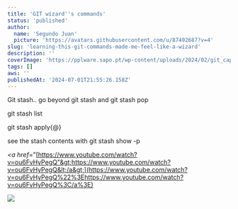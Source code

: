 ```yaml
---
title: 'GIT wizard''s commands'
status: 'published'
author:
  name: 'Segundo Juan'
  picture: 'https://avatars.githubusercontent.com/u/87492687?v=4'
slug: 'learning-this-git-commands-made-me-feel-like-a-wizard'
description: ''
coverImage: 'https://pplware.sapo.pt/wp-content/uploads/2024/02/git_capa.png'
tags: []
aws: ''
publishedAt: '2024-07-01T21:55:26.158Z'
---
```


Git stash.. go beyond git stash and git stash pop

git stash list

git stash apply{@}

see the stash contents with git stash show -p

*&lt;a href=*"[https://www.youtube.com/watch?v=ou6FvHyPegQ"&gt;https://www.youtube.com/watch?v=ou6FvHyPegQ&lt;/a&gt;](https://www.youtube.com/watch?v=ou6FvHyPegQ%22%3Ehttps://www.youtube.com/watch?v=ou6FvHyPegQ%3C/a%3E)

![](/images/screenshot-from-2024-07-01-22-57-30-c2MT.png)